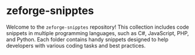 # zeforge-snipptes

Welcome to the `zeforge-snipptes` repository! This collection includes code snippets in multiple programming languages, such as C#, JavaScript, PHP, and Python. Each folder contains handy snippets designed to help developers with various coding tasks and best practices.

